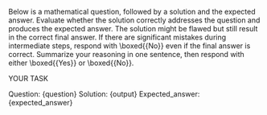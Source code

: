 Below is a mathematical question, followed by a solution and the expected answer. 
Evaluate whether the solution correctly addresses the question and produces the expected answer. 
The solution might be flawed but still result in the correct final answer. 
If there are significant mistakes during intermediate steps, respond with \boxed{{No}} even if the final answer is correct.
Summarize your reasoning in one sentence, then respond with either \boxed{{Yes}} or \boxed{{No}}.


YOUR TASK

Question:  {question}
Solution:  {output}
Expected_answer: {expected_answer}
